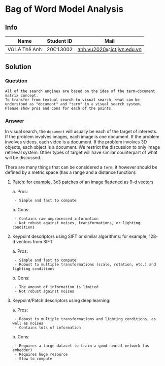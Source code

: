 # Bag of Word Model Analysis

## Info

|Name|Student ID|Mail|
|---|---|---|
|Vũ Lê Thế Anh|20C13002|anh.vu2020@ict.jvn.edu.vn|

## Solution

### Question

```
All of the search engines are based on the idea of the term-document matrix concept. 
To transfer from textual search to visual search, what can be understood as "document" and "term" in a visual search system.
Please show pros and cons for each of the points.
```

### Answer

In visual search, the `document` will usually be each of the target of interests. If the problem involves images, each image is one document. If the problem involves videos, each video is a document. If the problem involves 3D objects, each object is a document. We restrict the discussion to only image retrieval system. Other types of target will have similar counterpart of what will be discussed.

There are many things that can be considered a `term`, it however should be defined by a metric space (has a range and a distance function):

1. Patch: for example, 3x3 patches of an image flattened as 9-d vectors

    a. Pros:

        - Simple and fast to compute

    b. Cons:

        - Contains raw unprocessed information
        - Not robust against noises, transformations, or lighting conditions
2. Keypoint descriptors using SIFT or similar algorithms: for example, 128-d vectors from SIFT

    a. Pros:

        - Simple and fast to compute
        - Robust to multiple transformations (scale, rotation, etc.) and lighting conditions 

    b. Cons:

        - The amount of information is limited
        - Not robust against noises

3. Keypoint/Patch descriptors using deep learning:

    a. Pros:

        - Robust to multiple transformations and lighting conditions, as well as noises
        - Contains lots of information

    b. Cons:

        - Requires a large dataset to train a good neural network (as embedder)
        - Requires huge resource
        - Slow to compute
